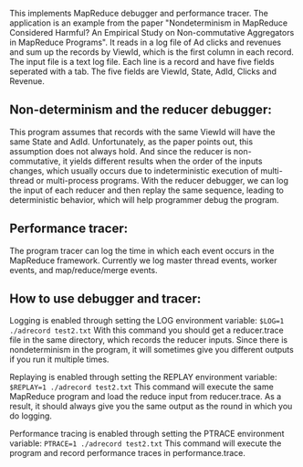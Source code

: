 This implements MapReduce debugger and performance tracer.
The application is an example from the paper "Nondeterminism in MapReduce Considered Harmful? An Empirical Study on Non-commutative Aggregators in MapReduce Programs". It reads in a log file of Ad clicks and revenues and sum up the records by ViewId, which is the first column in each record. The input file is a text log file. Each line is a record and have five fields seperated with a tab. The five fields are ViewId, State, AdId, Clicks and Revenue. 

## Non-determinism and the reducer debugger: 
This program assumes that records with the same ViewId will have the same State and AdId. Unfortunately, as the paper points out, this assumption does not always hold. And since the reducer is non-commutative, it yields different results when the order of the inputs changes, which usually occurs due to indeterministic execution of multi-thread or multi-process programs. With the reducer debugger, we can log the input of each reducer and then replay the same sequence, leading to deterministic behavior, which will help programmer debug the program.

## Performance tracer:
The program tracer can log the time in which each event occurs in the MapReduce framework. Currently we log master thread events, worker events, and map/reduce/merge events.

## How to use debugger and tracer:
Logging is enabled through setting the LOG environment variable:
	```$LOG=1 ./adrecord test2.txt```
	With this command you should get a reducer.trace file in the same directory, which records the reducer inputs. Since there is nondeterminism in the program, it will sometimes give you different outputs if you run it multiple times.

Replaying is enabled through setting the REPLAY environment variable:
	```$REPLAY=1 ./adrecord test2.txt```
	This command will execute the same MapReduce program and load the reduce input from reducer.trace. As a result, it should always give you the same output as the round in which you do logging.

Performance tracing is enabled through setting the PTRACE environment variable:
	```PTRACE=1 ./adrecord test2.txt```
	This command will execute the program and record performance traces in performance.trace.
